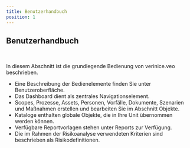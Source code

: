 ```yaml
---
title: Benutzerhandbuch
position: 1
---
```


## Benutzerhandbuch

<br>

In diesem Abschnitt ist die grundlegende Bedienung von verinice.veo beschrieben.

* Eine Beschreibung der Bedienelemente finden Sie unter <DocLink to="/manual/user-interface/index">Benutzeroberfläche</DocLink>.
* Das <DocLink to="/manual/dashboard/index">Dashboard</DocLink> dient als zentrales Navigationselement.
* Scopes, Prozesse, Assets, Personen, Vorfälle, Dokumente, Szenarien und Maßnahmen erstellen und bearbeiten Sie im Abschnitt <DocLink to="/manual/objects/index">Objekte</DocLink>.
* <DocLink to="/manual/catalogues/index">Kataloge</DocLink> enthalten globale Objekte, die in Ihre Unit übernommen werden können.
* Verfügbare Reportvorlagen stehen unter <DocLink to="/manual/reports/index">Reports</DocLink> zur Verfügung.
* Die im Rahmen der Risikoanalyse verwendeten Kriterien sind beschrieben als <DocLink to="/manual/risk-definition/index">Risikodefinitionen</DocLink>.
